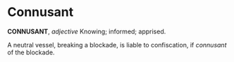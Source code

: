 # Connusant

**CONNUSANT**, _adjective_ Knowing; informed; apprised.

A neutral vessel, breaking a blockade, is liable to confiscation, if _connusant_ of the blockade.